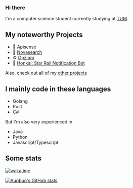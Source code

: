### Hi there 
I'm a computer science student currently studying at [TUM](https://tum.de).

## My noteworthy Projects
- 📡 [Apisense](https://github.com/buonotti/apisense)
- 🔎 [Novasearch](https://github.com/auribuo/novasearch)
- ⚙️ [Opzioni](https://github.com/auribuo/opzioni)
- 🤖 [Honkai: Star Rail Notification Bot](https://github.com/auribuo/hsr-alert-bot)

Also, check out all of my [other projects](https://github.com/auribuo?tab=repositories)

## I mainly code in these languages
- Golang
- Rust
- C#

But I'm also very experienced in
- Java
- Python
- Javascript/Typescript

## Some stats

[![wakatime](https://wakatime.com/badge/user/6cf87cc7-c76e-4fff-85cd-47260195a5c2.svg?style=flat)](https://wakatime.com/@auribuo)

[![Auribuo's GitHub stats](https://github-readme-stats.vercel.app/api/top-langs?username=auribuo&show_icons=true&locale=en&layout=compact)](https://github.com/auribuo?tab=repositories)
